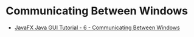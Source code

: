 # Communicating Between Windows

- [JavaFX Java GUI Tutorial - 6 - Communicating Between Windows](https://yewtu.be/watch?v=HFAsMWkiLvg&list=PL6gx4Cwl9DGBzfXLWLSYVy8EbTdpGbUIG&index=5)
